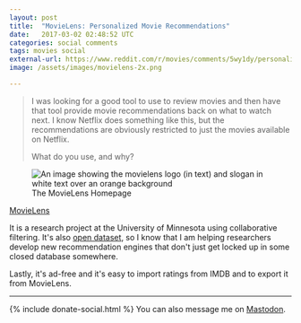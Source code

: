 ```yaml
---
layout: post
title:  "MovieLens: Personalized Movie Recommendations"
date:   2017-03-02 02:48:52 UTC
categories: social comments
tags: movies social
external-url: https://www.reddit.com/r/movies/comments/5wy1dy/personalized_movie_recommendations/deebiqh/
image: /assets/images/movielens-2x.png

---
```


> I was looking for a good tool to use to review movies and then have that tool provide movie recommendations back on what to watch next. I know Netflix does something like this, but the recommendations are obviously restricted to just the movies available on Netflix. 
>
>  What do you use, and why? 

<p>
	<figure>
	<picture>
	  <img src="{{site.url}}/assets/images/movielens-2x.png" alt="An image showing the movielens logo (in text) and slogan in white text over an orange background"/>
	  <figcaption>The MovieLens Homepage</figcaption>
	</picture>
</figure>
</p>

[MovieLens](https://movielens.org)

It is a research project at the University of Minnesota using collaborative filtering. It's also [open dataset](https://grouplens.org/datasets/movielens/), so I know that I am helping researchers develop new recommendation engines that don't just get locked up in some closed database somewhere.

Lastly, it's ad-free and it's easy to import ratings from IMDB and to export it from MovieLens. 

---

{% include donate-social.html %} You can also message me on [Mastodon](https://mastodon.social/@yoasif).